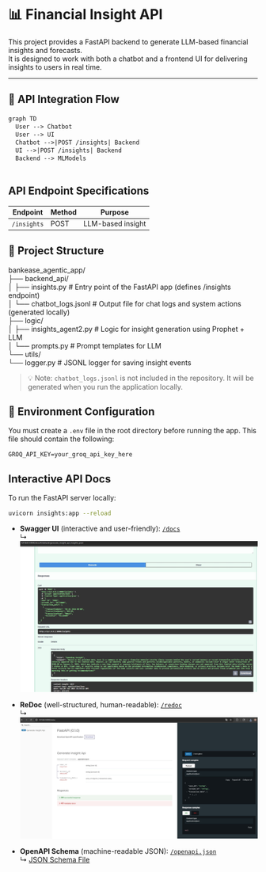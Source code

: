 # 📊 Financial Insight API

This project provides a FastAPI backend to generate LLM-based financial insights and forecasts.  
It is designed to work with both a chatbot and a frontend UI for delivering insights to users in real time.

---

## 🔁 API Integration Flow

```mermaid
graph TD
  User --> Chatbot
  User --> UI
  Chatbot -->|POST /insights| Backend
  UI -->|POST /insights| Backend
  Backend --> MLModels
　
```




## API Endpoint Specifications

| Endpoint    | Method | Purpose            |
|-------------|--------|--------------------|
| `/insights` | POST   | LLM-based insight  |



## 📁 Project Structure

bankease_agentic_app/  
├── backend_api/  
│ ├── insights.py # Entry point of the FastAPI app (defines /insights endpoint)  
│ └── chatbot_logs.jsonl # Output file for chat logs and system actions (generated locally)    
├── logic/    
│ ├── insights_agent2.py # Logic for insight generation using Prophet + LLM  
│ └── prompts.py # Prompt templates for LLM  
└── utils/    
    └── logger.py # JSONL logger for saving insight events  
   


> 💡 Note: `chatbot_logs.jsonl` is not included in the repository. It will be generated when you run the application locally.

## 🔐 Environment Configuration

You must create a `.env` file in the root directory before running the app. This file should contain the following:

```env
GROQ_API_KEY=your_groq_api_key_here
```



## Interactive API Docs

To run the FastAPI server locally:

```bash
uvicorn insights:app --reload
```


- **Swagger UI** (interactive and user-friendly): [`/docs`](http://127.0.0.1:8000/docs)  
  ↳ ![Example](docs/Swagger_UI_backendAPI.jpg)

- **ReDoc** (well-structured, human-readable): [`/redoc`](http://127.0.0.1:8000/redoc)  
  ↳ ![Supplemental Notes](docs/ReDoc_backendAPI.jpg)

- **OpenAPI Schema** (machine-readable JSON): [`/openapi.json`](http://127.0.0.1:8000/openapi.json)  
  ↳ [JSON Schema File](docs/openapi.json)













